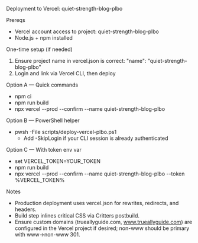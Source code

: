 Deployment to Vercel: quiet-strength-blog-plbo

Prereqs
- Vercel account access to project: quiet-strength-blog-plbo
- Node.js + npm installed

One-time setup (if needed)
1) Ensure project name in vercel.json is correct: "name": "quiet-strength-blog-plbo"
2) Login and link via Vercel CLI, then deploy

Option A — Quick commands
- npm ci
- npm run build
- npx vercel --prod --confirm --name quiet-strength-blog-plbo

Option B — PowerShell helper
- pwsh -File scripts/deploy-vercel-plbo.ps1
  - Add -SkipLogin if your CLI session is already authenticated

Option C — With token env var
- set VERCEL_TOKEN=YOUR_TOKEN
- npm run build
- npx vercel --prod --confirm --name quiet-strength-blog-plbo --token %VERCEL_TOKEN%

Notes
- Production deployment uses vercel.json for rewrites, redirects, and headers.
- Build step inlines critical CSS via Critters postbuild.
- Ensure custom domains (trueallyguide.com, www.trueallyguide.com) are configured in the Vercel project if desired; non-www should be primary with www→non-www 301.
